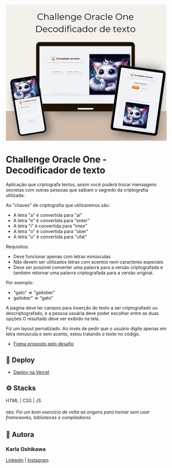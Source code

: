 <p align="center">
  <img src="images/decodificador-mockup.png" alt="Demonstracao do projeto">
</p>


# Challenge Oracle One - Decodificador de texto

 Aplicação que criptografa textos, assim você poderá trocar mensagens secretas com outras pessoas que saibam o segredo da criptografia utilizada.

As "chaves" de criptografia que utilizaremos são:
- A letra "a" é convertida para "ai"
- A letra "e" é convertida para "enter"
- A letra "i" é convertida para "imes"
- A letra "o" é convertida para "ober"
- A letra "u" é convertida para "ufat"

Requisitos:
- Deve funcionar apenas com letras minúsculas
- Não devem ser utilizados letras com acentos nem caracteres especiais
- Deve ser possível converter uma palavra para a versão criptografada e também retornar uma palavra criptografada para a versão original.

Por exemplo:
* "gato" => "gaitober"
* gaitober" => "gato"

A página deve ter campos para inserção do texto a ser criptografado ou descriptografado, e a pessoa usuária deve poder escolher entre as duas opções
O resultado deve ser exibido na tela.

Fiz um layout pernalizado. Ao invés de pedir que o usuário digite apenas em letra minúscula e sem acento, estou tratando o texto no código.

- [Figma proposto pelo desafio](https://www.figma.com/file/tvFEYhVfZTjdJ5P24RGV21/Alura-Challenge---Desafio-1---L%C3%B3gica?type=design&node-id=16-802&mode=design&t=2yW8MGRi9cDUPxwa-0)

## 🔗 Deploy

- [Deploy na Vercel](https://alura-one-encriptador.vercel.app/)

## ⚙️  Stacks
HTML | CSS | JS
###### obs: Foi um bom exercício de volta as origens para treinar sem usar frameworks, bibliotecas e compiladores.

## 💌  Autora

### Karla Oshikawa

[Linkedin](https://www.linkedin.com/in/karlaoshikawa/) | [Instagram](https://www.instagram.com/karla.oshikawa/)


